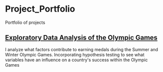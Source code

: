 # Project_Portfolio
Portfolio of projects



 
 
 ## [Exploratory Data Analysis of the Olympic Games](https://github.com/jjudley/Data_Science_Portfolio/blob/main/Olympic%20games%20EDA%20(1).ipynb)
I analyze what factors contribute to earning medals during the Summer and Winter Olympic Games. Incorporating hypothesis testing to see what variables  have an influence on a country's success within the Olympic Games
